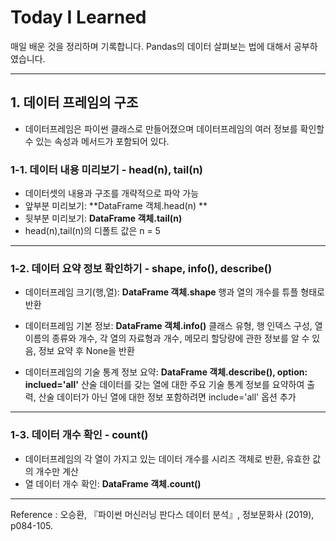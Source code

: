 # Today I Learned

매일 배운 것을 정리하며 기록합니다.
Pandas의 데이터 살펴보는 법에 대해서 공부하였습니다.

***

## 1. 데이터 프레임의 구조
- 데이터프레임은 파이썬 클래스로 만들어졌으며 데이터프레임의 여러 정보를 확인할 수 있는 속성과 메서드가 포함되어 있다.

### 1-1. 데이터 내용 미리보기 - head(n), tail(n)
- 데이터셋의 내용과 구조를 개략적으로 파악 가능
- 앞부분 미리보기: **DataFrame 객체.head(n) **
- 뒷부분 미리보기: **DataFrame 객체.tail(n)**
- head(n),tail(n)의 디폴트 값은 n = 5 
***
### 1-2. 데이터 요약 정보 확인하기 - shape, info(), describe()
- 데이터프레임 크기(행,열): **DataFrame 객체.shape**
행과 열의 개수를 튜플 형태로 반환

- 데이터프레임 기본 정보: **DataFrame 객체.info()**
클래스 유형, 행 인덱스 구성, 열 이름의 종류와 개수, 각 열의 자료형과 개수, 메모리 할당량에 관한 정보를 알 수 있음, 정보 요약 후 None을 반환

- 데이터프레임의 기술 통계 정보 요약: **DataFrame 객체.describe(), option: inclued='all'**
산술 데이터를 갖는 열에 대한 주요 기술 통계 정보를 요약하여 출력, 산술 데이터가 아닌 열에 대한 정보 포함하려면 include='all' 옵션 추가
***
### 1-3. 데이터 개수 확인 - count()
- 데이터프레임의 각 열이 가지고 있는 데이터 개수를 시리즈 객체로 반환, 유효한 값의 개수만 계산
- 열 데이터 개수 확인: **DataFrame 객체.count()**
***

Reference : 오승환, 『파이썬 머신러닝 판다스 데이터 분석』, 정보문화사 (2019), p084-105.



